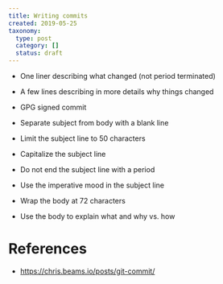 ```yaml
---
title: Writing commits
created: 2019-05-25
taxonomy:
  type: post
  category: []
  status: draft
---
```


* One liner describing what changed (not period terminated)
* A few lines describing in more details why things changed
* GPG signed commit


* Separate subject from body with a blank line
* Limit the subject line to 50 characters
* Capitalize the subject line
* Do not end the subject line with a period
* Use the imperative mood in the subject line
* Wrap the body at 72 characters
* Use the body to explain what and why vs. how

# References
* https://chris.beams.io/posts/git-commit/
